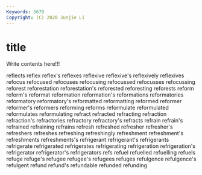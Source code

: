 ```yaml
---
Keywords: 5679
Copyright: (C) 2020 Junjie Li
---
```


# title

Write contents here!!!
 
reflects 
reflex 
reflex's
reflexes 
reflexive 
reflexive's 
reflexively 
reflexives 
refocus 
refocused 
refocuses 
refocusing 
refocussed
refocusses 
refocussing 
reforest 
reforestation 
reforestation's 
reforested 
reforesting 
reforests 
reform 
reform's
reformat 
reformation 
reformation's 
reformations 
reformatories 
reformatory 
reformatory's 
reformatted 
reformatting 
reformed
reformer 
reformer's 
reformers 
reforming 
reforms 
reformulate 
reformulated 
reformulates 
reformulating 
refract
refracted 
refracting 
refraction 
refraction's 
refractories 
refractory 
refractory's 
refracts 
refrain 
refrain's
refrained 
refraining 
refrains 
refresh 
refreshed 
refresher 
refresher's 
refreshers 
refreshes 
refreshing
refreshingly 
refreshment 
refreshment's 
refreshments 
refreshments's 
refrigerant 
refrigerant's 
refrigerants 
refrigerate 
refrigerated
refrigerates 
refrigerating 
refrigeration 
refrigeration's 
refrigerator 
refrigerator's 
refrigerators 
refs 
refuel 
refuelled
refuelling 
refuels 
refuge 
refuge's 
refugee 
refugee's 
refugees 
refuges 
refulgence 
refulgence's
refulgent 
refund 
refund's 
refundable 
refunded 
refunding 
